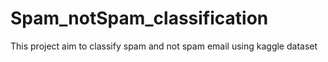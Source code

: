 # Spam_notSpam_classification
This project aim to classify spam and not spam email using kaggle dataset
